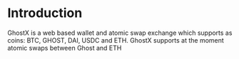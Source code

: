 # Introduction

GhostX is a web based wallet and atomic swap exchange which supports as coins: BTC, GHOST, DAI, USDC and ETH. GhostX supports at the moment atomic swaps between Ghost and ETH

